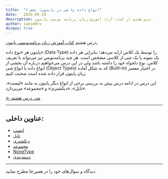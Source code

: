 ```yaml
---
title:  "انواع داده یا شی در پایتون: بخش ۲"
date:   2015-09-19
description: درس هشتم از کتاب آزاد آموزش زبان برنامه نویسی پایتون.
author: saeiddrv
disqus: true
---
```


درس هشتم [کتاب آموزش زبان برنامه‌نویسی پایتون.](http://coderz.ir/python)


پایتون هر «نوع داده» (Data Type) را توسط یک کلاس ارایه می‌دهد؛ بنابراین هر داده یک نمونه یا یک شی از کلاسی مشخص است. هر چند برنامه‌نویس نیز می‌تواند با تعریف کلاس، نوع دلخواه خود را داشته باشد ولی در این درس می‌خواهیم درباره آن بخشی از انواع داده یا انواع شی‌ (Object Types) که به شکل آماده (Built-in) در اختیار مفسر زبان پایتون قرار داده شده است صحبت کنیم.

این درس در ادامه درس پیش به بررسی برخی از انواع دیگر پایتون به مانند «لیست»، «تاپل»، «دیکشنری» و «مجموعه» می‌پردازد.


[← متن درس هشتم](https://python.coderz.ir/lessons/l08.html)

---
عناوین داخلی:
---
* [لیست](https://python.coderz.ir/lessons/l08.html#id2)
* [تاپل](https://python.coderz.ir/lessons/l08.html#id3)
* [دیکشنری](https://python.coderz.ir/lessons/l08.html#id4)
* [مجموعه](https://python.coderz.ir/lessons/l08.html#id5)
* [NoneType](https://python.coderz.ir/lessons/l08.html#nonetype)
* [دسته‌بندی](https://python.coderz.ir/lessons/l08.html#id6)

---

دیدگاه و سوال‌های خود را در همین‌جا مطرح نمایید.
